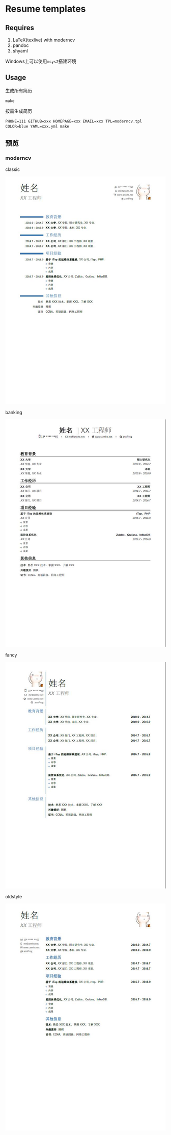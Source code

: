# Resume templates

## Requires
1. LaTeX(texlive) with moderncv
2. pandoc
3. shyaml

Windows上可以使用`msys2`搭建环境

## Usage

生成所有简历
```
make
```

按需生成简历
```
PHONE=111 GITHUB=xxx HOMEPAGE=xxx EMAIL=xxx TPL=moderncv.tpl COLOR=blue YAML=xxx.yml make
```

## 预览

### moderncv
classic

![](preview/moderncv-classic.jpg)

banking

![](preview/moderncv-banking.jpg)

fancy

![](preview/moderncv-fancy.jpg)

oldstyle

![](preview/moderncv-oldstyle.jpg)
